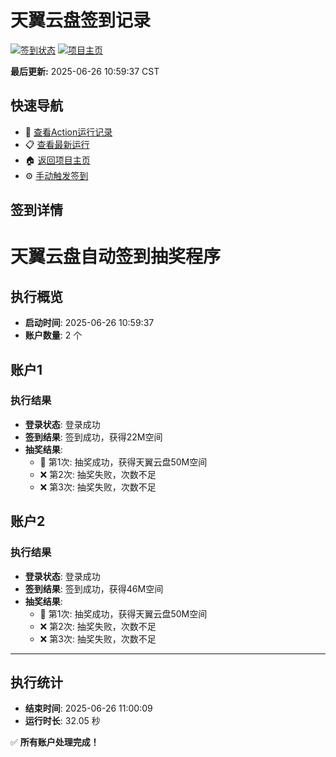 # 天翼云盘签到记录

[![签到状态](https://github.com/yjczhou/189pan/actions/workflows/main.yml/badge.svg)](https://github.com/yjczhou/189pan/actions/workflows/main.yml) [![项目主页](https://img.shields.io/badge/GitHub-项目主页-blue?logo=github)](https://github.com/yjczhou/189pan)

**最后更新:** 2025-06-26 10:59:37 CST

## 快速导航

- 🔄 [查看Action运行记录](https://github.com/yjczhou/189pan/actions)
- 📋 [查看最新运行](https://github.com/yjczhou/189pan/actions/runs/15891913438)
- 🏠 [返回项目主页](https://github.com/yjczhou/189pan)
- ⚙️ [手动触发签到](https://github.com/yjczhou/189pan/actions/workflows/main.yml)

## 签到详情

# 天翼云盘自动签到抽奖程序

## 执行概览
- **启动时间**: 2025-06-26 10:59:37
- **账户数量**: 2 个

## 账户1
### 执行结果
- **登录状态**: 登录成功
- **签到结果**: 签到成功，获得22M空间
- **抽奖结果**:
  - 🎉 第1次: 抽奖成功，获得天翼云盘50M空间
  - ❌ 第2次: 抽奖失败，次数不足
  - ❌ 第3次: 抽奖失败，次数不足

## 账户2
### 执行结果
- **登录状态**: 登录成功
- **签到结果**: 签到成功，获得46M空间
- **抽奖结果**:
  - 🎉 第1次: 抽奖成功，获得天翼云盘50M空间
  - ❌ 第2次: 抽奖失败，次数不足
  - ❌ 第3次: 抽奖失败，次数不足

---
## 执行统计
- **结束时间**: 2025-06-26 11:00:09
- **运行时长**: 32.05 秒

✅ **所有账户处理完成！**
